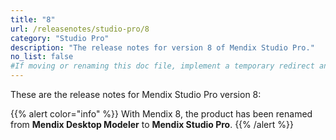 ```yaml
---
title: "8"
url: /releasenotes/studio-pro/8
category: "Studio Pro"
description: "The release notes for version 8 of Mendix Studio Pro."
no_list: false
#If moving or renaming this doc file, implement a temporary redirect and let the respective team know they should update the URL in the product. See Mapping to Products for more details.
---
```


These are the release notes for Mendix Studio Pro version 8:

{{% alert color="info" %}}
With Mendix 8, the product has been renamed from **Mendix Desktop Modeler** to **Mendix Studio Pro**.
{{% /alert %}}